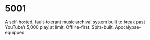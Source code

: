 # 5001
A self-hosted, fault-tolerant music archival system built to break past YouTube’s 5,000 playlist limit. Offline-first. Spite-built. Apocalypse-equipped.
